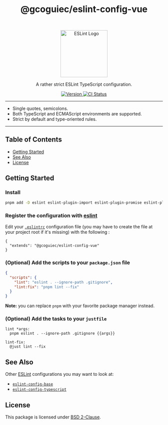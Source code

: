 <h1 align="center">@gcoguiec/eslint-config-vue</h1>
<br>
<p align="center">
  <img src="https://d33wubrfki0l68.cloudfront.net/204482ca413433c80cd14fe369e2181dd97a2a40/092e2/assets/img/logo.svg" width="150" alt="ESLint Logo"/>
</p>
<p align="center">
  A rather strict ESLint TypeScript configuration.
</p>
<p align="center">
  <a href="https://www.npmjs.com/package/@gcoguiec/eslint-config-vue">
    <img src="https://img.shields.io/github/package-json/v/gcoguiec/eslint-config?filename=packages%2Feslint-config-vue%2Fpackage.json&style=flat-square" alt="Version"/>
  </a>
  <a href="https://github.com/gcoguiec/eslint-config/actions/workflows/ci.yml">
    <img src="https://img.shields.io/github/actions/workflow/status/gcoguiec/eslint-config/ci.yml?branch=main&label=ci&style=flat-square" alt="CI Status"/>
  </a>
</p>

<hr>

- Single quotes, semicolons.
- Both TypeScript and ECMAScript environments are supported.
- Strict by default and type-oriented rules.

<hr>

## Table of Contents

- [Getting Started](#getting-started)
- [See Also](#see-also)
- [License](#license)

## Getting Started

### Install

```bash
pnpm add -D eslint eslint-plugin-import eslint-plugin-promise eslint-plugin-vue @typescript-eslint/eslint-plugin @typescript-eslint/parser @gcoguiec/eslint-config-vue
```

### Register the configuration with [eslint](https://eslint.org/)

Edit your [`.eslintrc`](https://eslint.org/docs/latest/use/configure/configuration-files#configuration-file-formats) configuration file (you may have to create the file at your project root if it's missing) with the following :

```
{
  "extends": "@gcoguiec/eslint-config-vue"
}
```

### (Optional) Add the scripts to your `package.json` file

```json
{
  "scripts": {
    "lint": "eslint . --ignore-path .gitignore",
    "lint:fix": "pnpm lint --fix"
  }
}
```

**Note:** you can replace `pnpm` with your favorite package manager instead.

### (Optional) Add the tasks to your `justfile`

```just
lint *args:
  pnpm eslint . --ignore-path .gitignore {{args}}

lint-fix:
  @just lint --fix
```

## See Also

Other [ESLint](https://eslint.org/) configurations you may want to look at:

- [`eslint-config-base`](https://github.com/gcoguiec/eslint-config/tree/main/packages/eslint-config-base)
- [`eslint-config-typescript`](https://github.com/gcoguiec/eslint-config/tree/main/packages/eslint-config-typescript)

## License

This package is licensed under [BSD 2-Clause](https://spdx.org/licenses/BSD-2-Clause.html).
